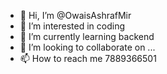 - 👋 Hi, I’m @OwaisAshrafMir
- 👀 I’m interested in coding
- 🌱 I’m currently learning backend
- 💞️ I’m looking to collaborate on ...
- 📫 How to reach me 7889366501

<!---
OwaisAshrafMir/OwaisAshrafMir is a ✨ special ✨ repository because its `README.md` (this file) appears on your GitHub profile.
You can click the Preview link to take a look at your changes.
--->
